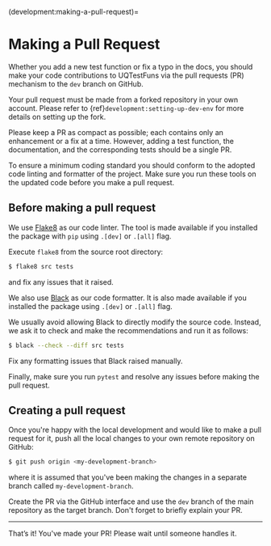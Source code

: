 (development:making-a-pull-request)=
# Making a Pull Request

Whether you add a new test function or fix a typo in the docs,
you should make your code contributions to UQTestFuns via the pull requests (PR) mechanism to the `dev` branch on GitHub.

Your pull request must be made from a forked repository in your own account.
Please refer to {ref}`development:setting-up-dev-env` for more details on setting up the fork.

Please keep a PR as compact as possible; each contains only an enhancement or a fix at a time.
However, adding a test function, the documentation, and the corresponding tests should be a single PR.

To ensure a minimum coding standard you should conform to the adopted code linting and formatter of the project.
Make sure you run these tools on the updated code before you make a pull request.

## Before making a pull request

We use [Flake8](https://github.com/PyCQA/flake8) as our code linter.
The tool is made available if you installed the package with `pip` using `.[dev]` or `.[all]` flag.

Execute `flake8` from the source root directory:

```bash
$ flake8 src tests
```

and fix any issues that it raised.

We also use [Black](https://github.com/psf/black) as our code formatter.
It is also made available if you installed the package using `.[dev]` or `.[all]` flag.

We usually avoid allowing Black to directly modify the source code.
Instead, we ask it to check and make the recommendations and run it as follows:

```bash
$ black --check --diff src tests
```

Fix any formatting issues that Black raised manually.

Finally, make sure you run `pytest` and resolve any issues before making the pull request.

## Creating a pull request

Once you're happy with the local development and would like to make a pull request for it,
push all the local changes to your own remote repository on GitHub:

```bash
$ git push origin <my-development-branch>
```

where it is assumed that you've been making the changes in a separate branch called `my-development-branch`.

Create the PR via the GitHub interface and use the `dev` branch of the main repository as the target branch.
Don't forget to briefly explain your PR.

---

That’s it! You've made your PR! Please wait until someone handles it.
